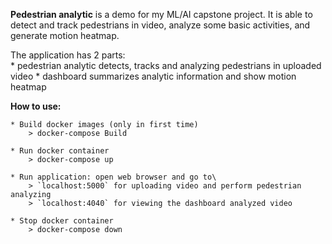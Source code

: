 **Pedestrian analytic** is a demo for my ML/AI capstone project. It is able to detect and track
pedestrians in video, analyze some basic activities, and generate motion heatmap.

The application has 2 parts:\
    * pedestrian analytic detects, tracks and analyzing pedestrians in uploaded video
    * dashboard summarizes analytic information and show motion heatmap

**How to use:**

    * Build docker images (only in first time)
        > docker-compose Build

    * Run docker container
        > docker-compose up

    * Run application: open web browser and go to\
        > `localhost:5000` for uploading video and perform pedestrian analyzing
        > `localhost:4040` for viewing the dashboard analyzed video

    * Stop docker container
        > docker-compose down
